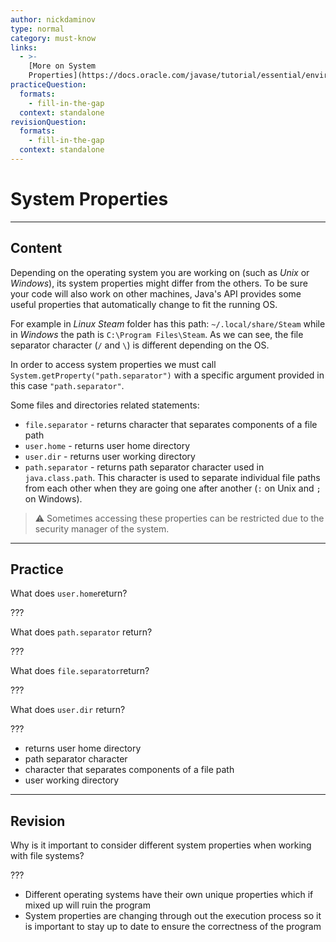 ```yaml
---
author: nickdaminov
type: normal
category: must-know
links:
  - >-
    [More on System
    Properties](https://docs.oracle.com/javase/tutorial/essential/environment/sysprop.html){website}
practiceQuestion:
  formats:
    - fill-in-the-gap
  context: standalone
revisionQuestion:
  formats:
    - fill-in-the-gap
  context: standalone
---
```


# System Properties


---

## Content

Depending on the operating system you are working on (such as *Unix* or *Windows*), its system properties might differ from the others. To be sure your code will also work on other machines, Java's API provides some useful properties that automatically change to fit the running OS.

For example in *Linux Steam* folder has this path: `~/.local/share/Steam` while in *Windows* the path is `C:\Program Files\Steam`. As we can see, the file separator character (`/` and `\`) is different depending on the OS.

In order to access system properties we must call `System.getProperty("path.separator")` with a specific argument provided in this case `"path.separator"`.

Some files and directories related statements:

- `file.separator` - returns character that separates components of a file path
- `user.home` - returns user home directory
- `user.dir` - returns user working directory
- `path.separator` - returns path separator character used in `java.class.path`. This character is used to separate individual file paths from each other when they are going one after another (`:` on Unix and `;` on Windows).

> ⚠️ Sometimes accessing these properties can be restricted due to the security manager of the system.


---

## Practice

What does `user.home`return?

???

What does `path.separator` return?

???

What does `file.separator`return?

???

What does `user.dir` return?

???

- returns user home directory
- path separator character
- character that separates components of a file path
- user working directory


---

## Revision

Why is it important to consider different system properties when working with file systems?

???

- Different operating systems have their own unique properties which if mixed up will ruin the program
- System properties are changing through out the execution process so it is important to stay up to date to ensure the correctness of the program
